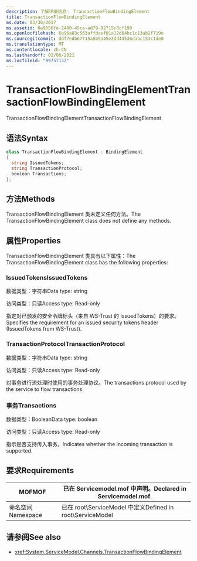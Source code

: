 ```yaml
---
description: 了解详细信息： TransactionFlowBindingElement
title: TransactionFlowBindingElement
ms.date: 03/30/2017
ms.assetid: 0a9656fe-2400-45ca-ad79-92715c8cf190
ms.openlocfilehash: 6a96a83c563affdaef01a12d64bc1c13ab2f719e
ms.sourcegitcommit: ddf7edb67715a5b9a45e3dd44536dabc153c1de0
ms.translationtype: MT
ms.contentlocale: zh-CN
ms.lasthandoff: 02/06/2021
ms.locfileid: "99757132"
---
```

# <a name="transactionflowbindingelement"></a><span data-ttu-id="f28c0-103">TransactionFlowBindingElement</span><span class="sxs-lookup"><span data-stu-id="f28c0-103">TransactionFlowBindingElement</span></span>

<span data-ttu-id="f28c0-104">TransactionFlowBindingElement</span><span class="sxs-lookup"><span data-stu-id="f28c0-104">TransactionFlowBindingElement</span></span>  
  
## <a name="syntax"></a><span data-ttu-id="f28c0-105">语法</span><span class="sxs-lookup"><span data-stu-id="f28c0-105">Syntax</span></span>  
  
```csharp
class TransactionFlowBindingElement : BindingElement  
{  
  string IssuedTokens;  
  string TransactionProtocol;  
  boolean Transactions;  
};  
```  
  
## <a name="methods"></a><span data-ttu-id="f28c0-106">方法</span><span class="sxs-lookup"><span data-stu-id="f28c0-106">Methods</span></span>  

 <span data-ttu-id="f28c0-107">TransactionFlowBindingElement 类未定义任何方法。</span><span class="sxs-lookup"><span data-stu-id="f28c0-107">The TransactionFlowBindingElement class does not define any methods.</span></span>  
  
## <a name="properties"></a><span data-ttu-id="f28c0-108">属性</span><span class="sxs-lookup"><span data-stu-id="f28c0-108">Properties</span></span>  

 <span data-ttu-id="f28c0-109">TransactionFlowBindingElement 类具有以下属性：</span><span class="sxs-lookup"><span data-stu-id="f28c0-109">The TransactionFlowBindingElement class has the following properties:</span></span>  
  
### <a name="issuedtokens"></a><span data-ttu-id="f28c0-110">IssuedTokens</span><span class="sxs-lookup"><span data-stu-id="f28c0-110">IssuedTokens</span></span>  

 <span data-ttu-id="f28c0-111">数据类型：字符串</span><span class="sxs-lookup"><span data-stu-id="f28c0-111">Data type: string</span></span>  
  
 <span data-ttu-id="f28c0-112">访问类型：只读</span><span class="sxs-lookup"><span data-stu-id="f28c0-112">Access type: Read-only</span></span>  
  
 <span data-ttu-id="f28c0-113">指定对已颁发的安全令牌标头（来自 WS-Trust 的 IssuedTokens）的要求。</span><span class="sxs-lookup"><span data-stu-id="f28c0-113">Specifies the requirement for an issued security tokens header (IssuedTokens from WS-Trust).</span></span>  
  
### <a name="transactionprotocol"></a><span data-ttu-id="f28c0-114">TransactionProtocol</span><span class="sxs-lookup"><span data-stu-id="f28c0-114">TransactionProtocol</span></span>  

 <span data-ttu-id="f28c0-115">数据类型：字符串</span><span class="sxs-lookup"><span data-stu-id="f28c0-115">Data type: string</span></span>  
  
 <span data-ttu-id="f28c0-116">访问类型：只读</span><span class="sxs-lookup"><span data-stu-id="f28c0-116">Access type: Read-only</span></span>  
  
 <span data-ttu-id="f28c0-117">对事务进行流处理时使用的事务处理协议。</span><span class="sxs-lookup"><span data-stu-id="f28c0-117">The transactions protocol used by the service to flow transactions.</span></span>  
  
### <a name="transactions"></a><span data-ttu-id="f28c0-118">事务</span><span class="sxs-lookup"><span data-stu-id="f28c0-118">Transactions</span></span>  

 <span data-ttu-id="f28c0-119">数据类型：Boolean</span><span class="sxs-lookup"><span data-stu-id="f28c0-119">Data type: boolean</span></span>  
  
 <span data-ttu-id="f28c0-120">访问类型：只读</span><span class="sxs-lookup"><span data-stu-id="f28c0-120">Access type: Read-only</span></span>  
  
 <span data-ttu-id="f28c0-121">指示是否支持传入事务。</span><span class="sxs-lookup"><span data-stu-id="f28c0-121">Indicates whether the incoming transaction is supported.</span></span>  
  
## <a name="requirements"></a><span data-ttu-id="f28c0-122">要求</span><span class="sxs-lookup"><span data-stu-id="f28c0-122">Requirements</span></span>  
  
|<span data-ttu-id="f28c0-123">MOF</span><span class="sxs-lookup"><span data-stu-id="f28c0-123">MOF</span></span>|<span data-ttu-id="f28c0-124">已在 Servicemodel.mof 中声明。</span><span class="sxs-lookup"><span data-stu-id="f28c0-124">Declared in Servicemodel.mof.</span></span>|  
|---------|-----------------------------------|  
|<span data-ttu-id="f28c0-125">命名空间</span><span class="sxs-lookup"><span data-stu-id="f28c0-125">Namespace</span></span>|<span data-ttu-id="f28c0-126">已在 root\ServiceModel 中定义</span><span class="sxs-lookup"><span data-stu-id="f28c0-126">Defined in root\ServiceModel</span></span>|  
  
## <a name="see-also"></a><span data-ttu-id="f28c0-127">请参阅</span><span class="sxs-lookup"><span data-stu-id="f28c0-127">See also</span></span>

- <xref:System.ServiceModel.Channels.TransactionFlowBindingElement>
